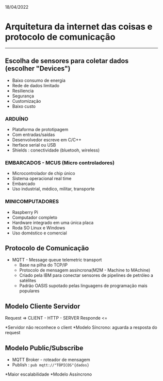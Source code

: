 18/04/2022

# Arquitetura da internet das coisas e protocolo de comunicação

---

## Escolha de sensores para coletar dados (escolher "Devices")

- Baixo consumo de energia
- Rede de dados limitado
- Resiliencia
- Segurança
- Customização
- Baixo custo

### ARDUÍNO

- Plataforma de prototipagem
- Com entradas/saídas
- Desenvolvedor escreve em C/C++
- Iterface serial ou USB
- Shields : conectividade (bluetooh, wireless)

### EMBARCADOS - MCUS (Micro controladores)

- Microcontrolador de chip único
- Sistema operacional real time
- Embarcado
- Uso industrial, médico, militar, transporte

### MINICOMPUTADORES

- Raspberry Pi
- Computador completo
- Hardware integrado em uma única placa
- Roda SO Linux e Windows
- Uso doméstico e comercial

## Protocolo de Comunicação 

- MQTT - Message queue telemetric transport
  - Base na pilha do TCP/IP
  - Protocolo de mensagem assíncrona(M2M - Machine to MAchine)
  - Criado pela IBM para conectar sensores de pipelines de petróleo a satélites
  - Padrão OASIS supotado pelas linguagens de programação mais populares

## Modelo Cliente Servidor

Request =>
CLIENT - HTTP - SERVER
Responde <=

*Servidor não reconhece o client 
*Modelo Síncrono: aguarda a resposta do request

## Modelo Public/Subscribe

- MQTT Broker - roteador de mensagem
- Publish : `pub mqtt://"TÓPICOS"{dados}`


*Maior escalabilidade
*Modelo Assíncrono
